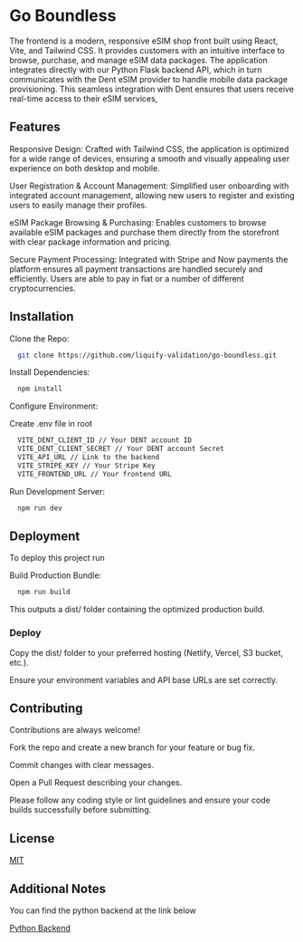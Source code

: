 
# Go Boundless

The frontend is a modern, responsive eSIM shop front built using React, Vite, and Tailwind CSS. It provides customers with an intuitive interface to browse, purchase, and manage eSIM data packages. The application integrates directly with our Python Flask backend API, which in turn communicates with the Dent eSIM provider to handle mobile data package provisioning. This seamless integration with Dent ensures that users receive real-time access to their eSIM services,


## Features

Responsive Design:
Crafted with Tailwind CSS, the application is optimized for a wide range of devices, ensuring a smooth and visually appealing user experience on both desktop and mobile.

User Registration & Account Management:
Simplified user onboarding with integrated account management, allowing new users to register and existing users to easily manage their profiles.

eSIM Package Browsing & Purchasing:
Enables customers to browse available eSIM packages and purchase them directly from the storefront with clear package information and pricing.

Secure Payment Processing:
Integrated with Stripe and Now payments the platform ensures all payment transactions are handled securely and efficiently. Users are able to pay in fiat or a number of different cryptocurrencies.

## Installation

Clone the Repo:

```bash
  git clone https://github.com/liquify-validation/go-boundless.git
```

Install Dependencies:


```bash
  npm install

```

Configure Environment:

Create .env file in root

```bash
  VITE_DENT_CLIENT_ID // Your DENT account ID
  VITE_DENT_CLIENT_SECRET // Your DENT account Secret
  VITE_API_URL // Link to the backend
  VITE_STRIPE_KEY // Your Stripe Key
  VITE_FRONTEND_URL // Your frontend URL
```

Run Development Server:

```bash
  npm run dev

```
## Deployment

To deploy this project run

Build Production Bundle:


```bash
  npm run build

```

This outputs a dist/ folder containing the optimized production build.


### Deploy

Copy the dist/ folder to your preferred hosting (Netlify, Vercel, S3 bucket, etc.).

Ensure your environment variables and API base URLs are set correctly.
## Contributing

Contributions are always welcome!

Fork the repo and create a new branch for your feature or bug fix.

Commit changes with clear messages.

Open a Pull Request describing your changes.

Please follow any coding style or lint guidelines and ensure your code builds successfully before submitting.
## License

[MIT](https://choosealicense.com/licenses/mit/)


## Additional Notes

You can find the python backend at the link below 

[Python Backend](https://github.com/liquify-validation/go-boundless-backend.git)

